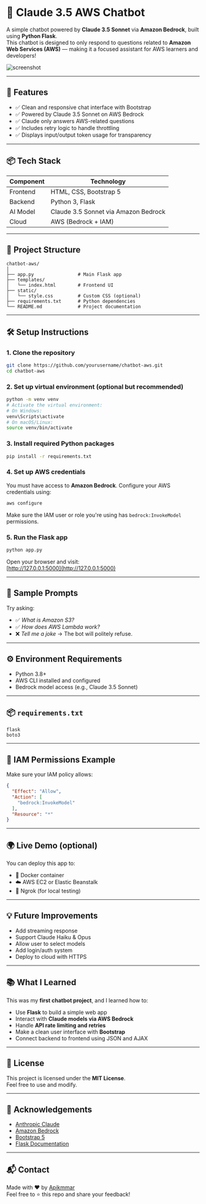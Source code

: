 
# 🤖 Claude 3.5 AWS Chatbot

A simple chatbot powered by **Claude 3.5 Sonnet** via **Amazon Bedrock**, built using **Python Flask**.  
This chatbot is designed to only respond to questions related to **Amazon Web Services (AWS)** — making it a focused assistant for AWS learners and developers!

![screenshot](screenshot.png)

---

## 🚀 Features

- ✅ Clean and responsive chat interface with Bootstrap
- ✅ Powered by Claude 3.5 Sonnet on AWS Bedrock
- ✅ Claude only answers AWS-related questions
- ✅ Includes retry logic to handle throttling
- ✅ Displays input/output token usage for transparency

---

## 📦 Tech Stack

| Component    | Technology                            |
|--------------|----------------------------------------|
| Frontend     | HTML, CSS, Bootstrap 5                |
| Backend      | Python 3, Flask                       |
| AI Model     | Claude 3.5 Sonnet via Amazon Bedrock  |
| Cloud        | AWS (Bedrock + IAM)                   |

---

## 📁 Project Structure

```
chatbot-aws/
│
├── app.py                # Main Flask app
├── templates/
│   └── index.html        # Frontend UI
├── static/
│   └── style.css         # Custom CSS (optional)
├── requirements.txt      # Python dependencies
└── README.md             # Project documentation
```

---

## 🛠️ Setup Instructions

### 1. Clone the repository

```bash
git clone https://github.com/yourusername/chatbot-aws.git
cd chatbot-aws
```

### 2. Set up virtual environment (optional but recommended)

```bash
python -m venv venv
# Activate the virtual environment:
# On Windows:
venv\Scripts\activate
# On macOS/Linux:
source venv/bin/activate
```

### 3. Install required Python packages

```bash
pip install -r requirements.txt
```

### 4. Set up AWS credentials

You must have access to **Amazon Bedrock**. Configure your AWS credentials using:

```bash
aws configure
```

Make sure the IAM user or role you're using has `bedrock:InvokeModel` permissions.

### 5. Run the Flask app

```bash
python app.py
```

Open your browser and visit:  
[http://127.0.0.1:5000](http://127.0.0.1:5000)

---

## 🧪 Sample Prompts

Try asking:

- ✅ *What is Amazon S3?*
- ✅ *How does AWS Lambda work?*
- ❌ *Tell me a joke* → The bot will politely refuse.

---

## ⚙️ Environment Requirements

- Python 3.8+
- AWS CLI installed and configured
- Bedrock model access (e.g., Claude 3.5 Sonnet)

---

## 📦 `requirements.txt`

```
flask
boto3
```

---

## 🔐 IAM Permissions Example

Make sure your IAM policy allows:

```json
{
  "Effect": "Allow",
  "Action": [
    "bedrock:InvokeModel"
  ],
  "Resource": "*"
}
```

---

## 🌍 Live Demo (optional)

You can deploy this app to:

- 🐳 Docker container
- ☁️ AWS EC2 or Elastic Beanstalk
- 🔄 Ngrok (for local testing)

---

## 💡 Future Improvements

- Add streaming response
- Support Claude Haiku & Opus
- Allow user to select models
- Add login/auth system
- Deploy to cloud with HTTPS

---

## 📚 What I Learned

This was my **first chatbot project**, and I learned how to:

- Use **Flask** to build a simple web app
- Interact with **Claude models via AWS Bedrock**
- Handle **API rate limiting and retries**
- Make a clean user interface with **Bootstrap**
- Connect backend to frontend using JSON and AJAX

---

## 📃 License

This project is licensed under the **MIT License**.  
Feel free to use and modify.

---

## 🙌 Acknowledgements

- [Anthropic Claude](https://www.anthropic.com/index/claude)
- [Amazon Bedrock](https://aws.amazon.com/bedrock/)
- [Bootstrap 5](https://getbootstrap.com/)
- [Flask Documentation](https://flask.palletsprojects.com/)

---

## 📬 Contact

Made with ❤️ by [Apikmmar](https://github.com/Apikmmar)  
Feel free to ⭐ this repo and share your feedback!
